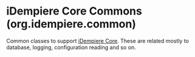 # iDempiere Core Commons (org.idempiere.common)

Common classes to support [iDempiere Core](https://github.com/iDempiere-micro/org.adempiere.base).
These are related mostly to database, logging, configuration reading and so on.
